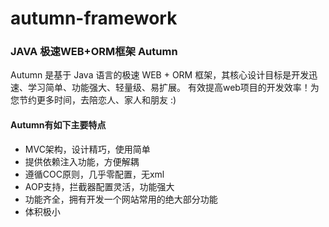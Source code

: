 # autumn-framework

### JAVA 极速WEB+ORM框架 Autumn

Autumn 是基于 Java 语言的极速 WEB + ORM 框架，其核心设计目标是开发迅速、学习简单、功能强大、轻量级、易扩展。
有效提高web项目的开发效率！为您节约更多时间，去陪恋人、家人和朋友 :)

#### Autumn有如下主要特点
- MVC架构，设计精巧，使用简单
- 提供依赖注入功能，方便解耦
- 遵循COC原则，几乎零配置，无xml
- AOP支持，拦截器配置灵活，功能强大
- 功能齐全，拥有开发一个网站常用的绝大部分功能
- 体积极小
